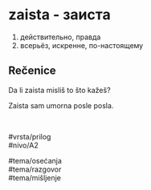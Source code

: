 # zaista - заиста

1. действительно, правда  
2. всерьёз, искренне, по-настоящему

## Rečenice

Da li zaista misliš to što kažeš?

Zaista sam umorna posle posla.

<br>

#vrsta/prilog  
#nivo/A2  

#tema/osećanja  
#tema/razgovor  
#tema/mišljenje  
